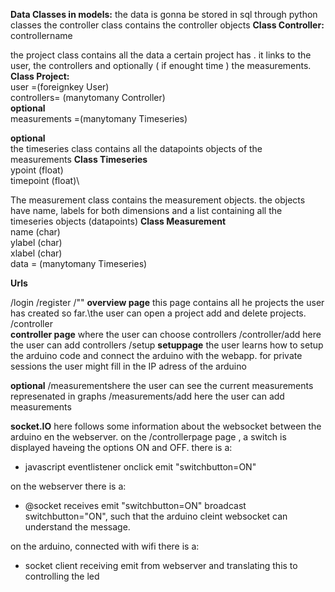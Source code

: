 __Data Classes in models:__
the data is gonna be stored  in sql through python classes
the controller class contains the controller objects 
__Class Controller:__\
  controllername
 
 the project class contains all the data a certain project has .
 it links to the user, the  controllers and optionally ( if enought time ) the measurements.
 __Class Project:__\
  user =(foreignkey User)\
  controllers= (manytomany Controller)\
  __optional__\
  measurements =(manytomany Timeseries)
  
  __optional__\
  the  timeseries class contains all the  datapoints objects of the measurements
  __Class Timeseries__\
    ypoint (float)\
    timepoint (float)\
  
  The measurement class contains the measurement objects. the objects have name, labels  for both dimensions and a list  containing all the timeseries objects (datapoints)
  __Class Measurement__\
    name (char)\
    ylabel  (char)\
    xlabel (char)\
    data = (manytomany Timeseries)
    
   __Urls__
    
  /login
   /register
    /"" __overview page__
    this page contains all he projects the user has created  so far.\the user can open a project add  and  delete projects. 
/controller  
__controller page__ where the user can choose controllers
/controller/add
here  the user  can add controllers
/setup
__setuppage__ the user learns how to setup the arduino code and connect the arduino with the webapp. for private sessions the user might fill in the IP adress of the arduino
    
  __optional__
   /measurementshere the user can see the current measurements represenated in graphs 
   /measurements/add here the user  can add measurements
    
    
   __socket.IO__
  here follows  some information about the websocket between the  arduino en the webserver.
 on the /controllerpage page , a switch is displayed haveing the options ON and OFF.
 there is a:
 - javascript eventlistener onclick emit "switchbutton=ON"

on the webserver there is a:
- @socket receives emit "switchbutton=ON"
  broadcast switchbutton="ON", such that the arduino cleint websocket can understand the message.

on the arduino, connected with wifi there is a:
- socket client receiving emit from webserver and translating this to controlling the led

    
